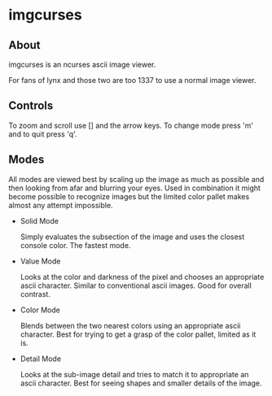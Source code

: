 imgcurses
=========

About
-----

imgcurses is an ncurses ascii image viewer.

For fans of lynx and those two are too 1337 to use a normal image viewer.


Controls
--------

To zoom and scroll use [] and the arrow keys. To change mode press 'm' and to quit press 'q'.


Modes
-----

All modes are viewed best by scaling up the image as much as possible and then looking from afar and blurring your eyes. Used in combination it might become possible to recognize images but the limited color pallet makes almost any attempt impossible.

* Solid Mode

  Simply evaluates the subsection of the image and uses the closest console color.
  The fastest mode.
  
* Value Mode
  
  Looks at the color and darkness of the pixel and chooses an appropriate ascii character.
  Similar to conventional ascii images. Good for overall contrast.
  
* Color Mode
  
  Blends between the two nearest colors using an appropriate ascii character.
  Best for trying to get a grasp of the color pallet, limited as it is.
  
* Detail Mode

  Looks at the sub-image detail and tries to match it to appropriate an ascii character.
  Best for seeing shapes and smaller details of the image.
